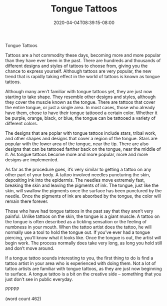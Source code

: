 ﻿---
title: "Tongue Tattoos"
date: 2020-04-04T08:39:15-08:00
description: "Tattoos Tips for Web Success"
featured_image: "/images/Tattoos.jpg"
tags: ["Tattoos"]
---

Tongue Tattoos

Tattoos are a hot commodity these days, becoming more and more popular than they have ever been in the past.  There are hundreds and thousands of different designs and styles of tattoos to choose from, giving you the chance to express yourself.  Although tattoos are very popular, the new trend that is rapidly taking effect in the world of tattoos is known as tongue tattoos.

Although many aren’t familiar with tongue tattoos yet, they are just now starting to take shape.  They resemble other designs and styles, although they cover the muscle known as the tongue.  There are tattoos that cover the entire tongue, or just a single area.  In most cases, those who already have them, chose to have their tongue tattooed a certain color.  Whether it be purple, orange, black, or blue, the tongue can be tattooed a variety of different colors.

The designs that are poplar with tongue tattoos include stars, tribal work, and other shapes and designs that cover a region of the tongue.  Stars are popular with the lower area of the tongue, near the tip.  There are also designs that can be tattooed farther back on the tongue, near the middle of it.  As tongue tattoos become more and more popular, more and more designs are implemented.

As far as the procedure goes, it’s very similar to getting a tattoo on any other part of your body.  A tattoo involved needles puncturing the skin, depositing ink into the epidermis.  The needles move extremely fast, breaking the skin and leaving the pigments of ink.  The tongue, just like the skin, will swallow the pigments once the surface has been punctured by the needle.  Once the pigments of ink are absorbed by the tongue, the color will remain there forever.

Those who have had tongue tattoos in the past say that they aren’t very painful.  Unlike tattoos on the skin, the tongue is a giant muscle.  A tattoo on the tongue is often described as a tickling sensation or the feeling of numbness in your mouth.  When the tattoo artist does the tattoo, he will normally use a tool to hold the tongue out.  If you’ve ever had a tongue piercing, you’ll know what it looks like.  Once the tongue is out, the artist will begin work.  The process normally does take very long, as long you hold still and don’t move around.

If a tongue tattoo sounds interesting to you, the first thing to do is find a tattoo artist in your area who is experienced with doing them.  Not a lot of tattoo artists are familiar with tongue tattoos, as they are just now beginning to surface.  A tongue tattoo is a bit on the creative side – something that you just don’t see in public everyday.

PPPPP

(word count 462)
